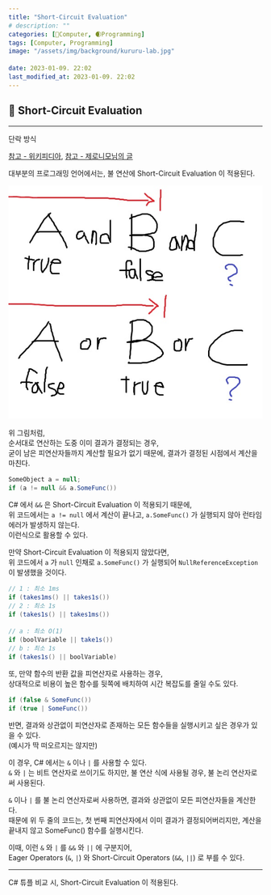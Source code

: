 ```yaml
---
title: "Short-Circuit Evaluation"
# description: ""
categories: [💫Computer, 🌒Programming]
tags: [Computer, Programming]
image: "/assets/img/background/kururu-lab.jpg"

date: 2023-01-09. 22:02
last_modified_at: 2023-01-09. 22:02
---
```


## 💫 Short-Circuit Evaluation

---

단락 방식  

[참고 - 위키피디아](https://en.wikipedia.org/wiki/Short-circuit_evaluation), [참고 - 제로니모님의 글](https://code-lab1.tistory.com/68)  

대부분의 프로그래밍 언어에서는, 불 연산에 Short-Circuit Evaluation 이 적용된다.  

![그림](/assets/img/post/2023/230109_0000.jpg)

위 그림처럼,  
순서대로 연산하는 도중 이미 결과가 결정되는 경우,  
굳이 남은 피연산자들까지 계산할 필요가 없기 때문에, 결과가 결정된 시점에서 계산을 마친다.  

```cs
SomeObject a = null;
if (a != null && a.SomeFunc())
```

C# 에서 `&&` 은 Short-Circuit Evaluation 이 적용되기 때문에,  
위 코드에서는 `a != null` 에서 계산이 끝나고, `a.SomeFunc()` 가 실행되지 않아 런타임 에러가 발생하지 않는다.  
이런식으로 활용할 수 있다.  

만약 Short-Circuit Evaluation 이 적용되지 않았다면,  
위 코드에서 `a` 가 `null` 인채로 `a.SomeFunc()` 가 실행되어 `NullReferenceException` 이 발생했을 것이다.  

```cs
// 1 : 최소 1ms
if (takes1ms() || takes1s())
// 2 : 최소 1s
if (takes1s() || takes1ms())

// a : 최소 O(1)
if (boolVariable || take1s())
// b : 최소 1s
if (takes1s() || boolVariable)
```

또, 만약 함수의 반환 값을 피연산자로 사용하는 경우,  
상대적으로 비용이 높은 함수를 뒷쪽에 배치하여 시간 복잡도를 줄일 수도 있다.  

```cs
if (false & SomeFunc())
if (true | SomeFunc())
```

반면, 결과와 상관없이 피연산자로 존재하는 모든 함수들을 실행시키고 싶은 경우가 있을 수 있다.  
(예시가 딱 떠오르지는 않지만)  

이 경우, C# 에서는 `&` 이나 `|` 를 사용할 수 있다.  
`&` 와 `|` 는 비트 연산자로 쓰이기도 하지만, 불 연산 식에 사용될 경우, 불 논리 연산자로써 사용된다.  

`&` 이나 `|` 를 불 논리 연산자로써 사용하면, 결과와 상관없이 모든 피연산자들을 계산한다.  
때문에 위 두 줄의 코드는, 첫 번째 피연산자에서 이미 결과가 결정되어버리지만, 계산을 끝내지 않고 SomeFunc() 함수를 실행시킨다.  

이때, 이런 `&` 와 `|` 를 `&&` 와 `||` 에 구분지어,  
Eager Operators (`&`, `|`) 와 Short-Circuit Operators (`&&`, `||`) 로 부를 수 있다.  

---

C# 튜플 비교 시, Short-Circuit Evaluation 이 적용된다.  

